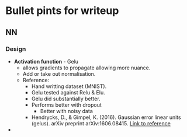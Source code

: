 # Bullet pints for writeup

## NN

### Design

* **Activation function** - Gelu
  * allows gradients to propagate allowing more nuance.
  * Add or take out normalisation.
  * Reference:
    * Hand writting dataset (MNIST).
    * Gelu tested against Relu & Elu.
    * Gelu did substantially better.
    * Performs better with dropout
      * Better with noisy data
    * Hendrycks, D., & Gimpel, K. (2016). Gaussian error    linear units (gelus). arXiv preprint arXiv:1606.08415.
    [Link to reference](https://arxiv.org/abs/1606.08415)
* 
